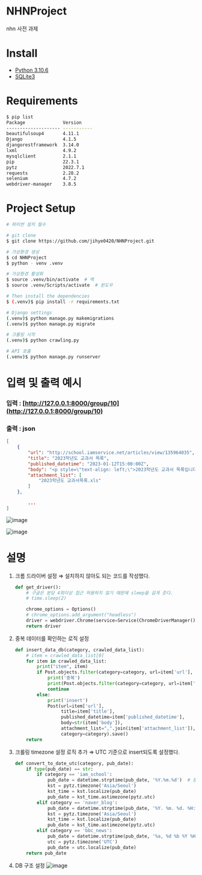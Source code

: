 # NHNProject
nhn 사전 과제

# Install
- [Python 3.10.6](https://www.python.org/downloads/release/python-3106/)
- [SQLite3](https://sqlitebrowser.org/dl/)

# Requirements
```bash
$ pip list
Package              Version
-------------------- -----------
beautifulsoup4       4.11.1
Django               4.1.5
djangorestframework  3.14.0
lxml                 4.9.2
mysqlclient          2.1.1
pip                  22.3.1
pytz                 2022.7.1
requests             2.28.2
selenium             4.7.2
webdriver-manager    3.8.5
```

# Project Setup
```bash
# 파이썬 설치 필수

# git clone
$ git clone https://github.com/jihye0420/NHNProject.git

# 가상환경 생성
$ cd NHNProject
$ python - venv .venv

# 가상환경 활성화
$ source .venv/bin/activate  # 맥
$ source .venv/Scripts/activate  # 윈도우

# Then install the dependencies
$ (.venv)$ pip install -r requirements.txt

# Django settings
(.venv)$ python manage.py makemigrations
(.venv)$ python manage.py migrate

# 크롤링 시작
(.venv)$ python crawling.py

# API 호출
(.venv)$ python manage.py runserver
```

# 입력 및 출력 예시
### 입력 : [http://127.0.0.1:8000/group/10](http://127.0.0.1:8000/group/10)
### 출력 :  json

```json
[
    {
        "url": "http://school.iamservice.net/articles/view/135964035",
        "title": "2023학년도 교과서 목록",
        "published_datetime": "2023-01-12T15:00:00Z",
        "body": "<p style=\"text-align: left;\">2023학년도 교과서 목록입니다. </p>",
        "attachment_list": [
            "2023학년도 교과서목록.xls"
        ]
    },

		...
]
```

![image](https://user-images.githubusercontent.com/50284754/213923980-4ce5cb71-abb8-4b72-ba22-b592efe5ce3f.png)

![image](https://user-images.githubusercontent.com/50284754/213923989-a3b7f841-763e-4731-b762-c8c2f49649ac.png)

# 설명

1. 크롬 드라이버 설정 ⇒ 설치하지 않아도 되는 코드를 작성했다.
    
    ```python
    def get_driver():
        # 구글은 분당 4회이상 접근 허용하지 않기 때문에 sleep을 길게 준다.
        # time.sleep(2)
    
        chrome_options = Options()
        # chrome_options.add_argument("headless")
        driver = webdriver.Chrome(service=Service(ChromeDriverManager().install()), options=chrome_options)
        return driver
    ```
    
2. 중복 데이터를 확인하는 로직 설정
    
    ```python
    def insert_data_db(category, crawled_data_list):
        # item = crawled_data_list[0]
        for item in crawled_data_list:
            print("item", item)
            if Post.objects.filter(category=category, url=item['url'], title=item['title']).exists():
                print('중복')
                print(Post.objects.filter(category=category, url=item['url'], title=item['title']).first())
                continue
            else:
                print('insert')
                Post(url=item['url'],
                     title=item['title'],
                     published_datetime=item['published_datetime'],
                     body=str(item['body']),
                     attachment_list=",".join(item['attachment_list']),
                     category=category).save()
        return
    ```
    
3. 크롤링 timezone 설정 로직 추가 ⇒ UTC 기준으로 insert되도록 설정했다.
    
    ```python
    def convert_to_date_utc(category, pub_date):
        if type(pub_date) == str:
            if category == 'iam_school':
                pub_date = datetime.strptime(pub_date, '%Y.%m.%d')  # 문자열을 출력
                kst = pytz.timezone('Asia/Seoul')
                kst_time = kst.localize(pub_date)
                pub_date = kst_time.astimezone(pytz.utc)
            elif category == 'naver_blog':
                pub_date = datetime.strptime(pub_date, '%Y. %m. %d. %H:%M')  # 문자열을 출력
                kst = pytz.timezone('Asia/Seoul')
                kst_time = kst.localize(pub_date)
                pub_date = kst_time.astimezone(pytz.utc)
            elif category == 'bbc_news':
                pub_date = datetime.strptime(pub_date, '%a, %d %b %Y %H:%M:%S %Z')
                utc = pytz.timezone('UTC')
                pub_date = utc.localize(pub_date)
        return pub_date
    ```
    
4. DB 구조 설정
![image](https://user-images.githubusercontent.com/50284754/214227556-17153733-10d8-4211-ae8d-0134c3c1798c.png)
